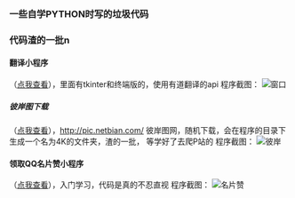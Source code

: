 ### 一些自学PYTHON时写的垃圾代码
### 代码渣的一批n
#### 翻译小程序
（[点我查看](./translate "点我查看")），里面有tkinter和终端版的，使用有道翻译的api
程序截图：
![窗口](https://github.com/lovebai/Python/blob/master/translate/translate.png?raw=true "窗口")

##### 彼岸图下载
（[点我查看](./netbian "点我查看")），http://pic.netbian.com/ 彼岸图网，随机下载，会在程序的目录下生成一个名为4K的文件夹，渣的一批，
等学好了去爬P站的
程序截图：
![彼岸](https://github.com/lovebai/Python/blob/master/netbian/netbian.png?raw=true "彼岸")

#### 领取QQ名片赞小程序
（[点我查看](./qqmpz "点我查看")），入门学习，代码是真的不忍直视
程序截图：
![名片赞](https://github.com/lovebai/Python/blob/master/netbian/qqmpz.png?raw=true "名片赞")
